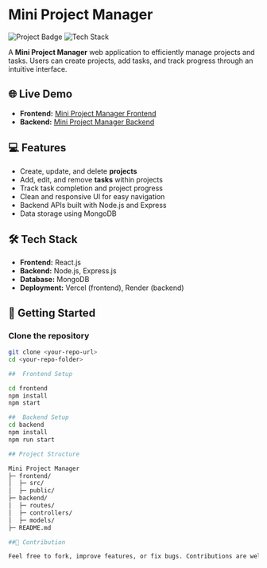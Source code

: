 # Mini Project Manager

![Project Badge](https://img.shields.io/badge/status-active-brightgreen) ![Tech Stack](https://img.shields.io/badge/stack-React%20%7C%20Node.js%20%7C%20Express%20%7C%20MongoDB-blue)

A **Mini Project Manager** web application to efficiently manage projects and tasks. Users can create projects, add tasks, and track progress through an intuitive interface.

## 🌐 Live Demo

- **Frontend:** [Mini Project Manager Frontend](https://appsian-home-assignment2-qr7p.vercel.app/login)  
- **Backend:** [Mini Project Manager Backend](https://appsian-home-assignment2.onrender.com)

## 💻 Features

- Create, update, and delete **projects**  
- Add, edit, and remove **tasks** within projects  
- Track task completion and project progress  
- Clean and responsive UI for easy navigation  
- Backend APIs built with Node.js and Express  
- Data storage using MongoDB

## 🛠 Tech Stack

- **Frontend:** React.js  
- **Backend:** Node.js, Express.js  
- **Database:** MongoDB  
- **Deployment:** Vercel (frontend), Render (backend)

## 🚀 Getting Started

### Clone the repository

```bash
git clone <your-repo-url>
cd <your-repo-folder>

##  Frontend Setup

cd frontend
npm install
npm start

##  Backend Setup
cd backend
npm install
npm run start

## Project Structure

Mini Project Manager
├─ frontend/
│  ├─ src/
│  ├─ public/
├─ backend/
│  ├─ routes/
│  ├─ controllers/
│  ├─ models/
├─ README.md

##🤝 Contribution

Feel free to fork, improve features, or fix bugs. Contributions are welcome!
